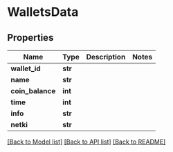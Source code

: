 # WalletsData

## Properties
Name | Type | Description | Notes
------------ | ------------- | ------------- | -------------
**wallet_id** | **str** |  | 
**name** | **str** |  | 
**coin_balance** | **int** |  | 
**time** | **int** |  | 
**info** | **str** |  | 
**netki** | **str** |  | 

[[Back to Model list]](../README.md#documentation-for-models) [[Back to API list]](../README.md#documentation-for-api-endpoints) [[Back to README]](../README.md)


